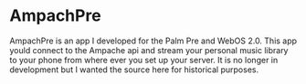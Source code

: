 # AmpachPre
AmpachPre is an app I developed for the Palm Pre and WebOS 2.0. This app yould connect to the Ampache api and stream your personal music library to your phone from where ever you set up your server. It is no longer in development but I wanted the source here for historical purposes.
